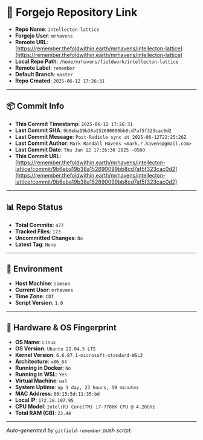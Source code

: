 # 🔗 Forgejo Repository Link

- **Repo Name**: `intellecton-lattice`
- **Forgejo User**: `mrhavens`
- **Remote URL**: [https://remember.thefoldwithin.earth/mrhavens/intellecton-lattice](https://remember.thefoldwithin.earth/mrhavens/intellecton-lattice)
- **Local Repo Path**: `/home/mrhavens/fieldwork/intellecton-lattice`
- **Remote Label**: `remember`
- **Default Branch**: `master`
- **Repo Created**: `2025-06-12 17:26:31`

---

## 📦 Commit Info

- **This Commit Timestamp**: `2025-06-12 17:26:31`
- **Last Commit SHA**: `9b6eba19b38a152690099bb8cd7af5f323cac0d2`
- **Last Commit Message**: `Post-Radicle sync at 2025-06-12T22:25:26Z`
- **Last Commit Author**: `Mark Randall Havens <mark.r.havens@gmail.com>`
- **Last Commit Date**: `Thu Jun 12 17:26:30 2025 -0500`
- **This Commit URL**: [https://remember.thefoldwithin.earth/mrhavens/intellecton-lattice/commit/9b6eba19b38a152690099bb8cd7af5f323cac0d2](https://remember.thefoldwithin.earth/mrhavens/intellecton-lattice/commit/9b6eba19b38a152690099bb8cd7af5f323cac0d2)

---

## 📊 Repo Status

- **Total Commits**: `477`
- **Tracked Files**: `173`
- **Uncommitted Changes**: `No`
- **Latest Tag**: `None`

---

## 🧭 Environment

- **Host Machine**: `samson`
- **Current User**: `mrhavens`
- **Time Zone**: `CDT`
- **Script Version**: `1.0`

---

## 🧬 Hardware & OS Fingerprint

- **OS Name**: `Linux`
- **OS Version**: `Ubuntu 22.04.5 LTS`
- **Kernel Version**: `6.6.87.1-microsoft-standard-WSL2`
- **Architecture**: `x86_64`
- **Running in Docker**: `No`
- **Running in WSL**: `Yes`
- **Virtual Machine**: `wsl`
- **System Uptime**: `up 1 day, 23 hours, 59 minutes`
- **MAC Address**: `00:15:5d:11:35:bd`
- **Local IP**: `172.28.107.95`
- **CPU Model**: `Intel(R) Core(TM) i7-7700K CPU @ 4.20GHz`
- **Total RAM (GB)**: `23.44`

---

_Auto-generated by `gitfield-remember` push script._
